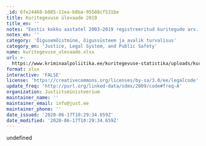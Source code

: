 ```yaml
---
_id: 6fe24460-b085-11ea-b8ba-95588cf531be
title: Kuritegevuse ülevaade 2019
title_en: ''
notes: "Eestis kokku aastatel 2003–2019 registreeritud kuritegude arv. \r\nMaakondades aastatel 2018 ja 2019 registreeritud kuritegude arv. \r\nKuriteoohvrite osakaal ja turvatunne ohvriuuringute andmetel aastatel 2010–2019."
notes_en: ''
category: 'Õigusemõistmine, õigussüsteem ja avalik turvalisus'
category_en: 'Justice, Legal System, and Public Safety'
name: kuritegevuse_ulevaade.xlsx
url: >-
  https://www.kriminaalpoliitika.ee/kuritegevuse-statistika/uploads/kuritegevuse_ulevaade.xlsx
format: xlsx
interactive: 'FALSE'
license: 'https://creativecommons.org/licenses/by-sa/3.0/ee/legalcode'
update_freq: 'http://purl.org/linked-data/sdmx/2009/code#freq-A'
organization: Justiitsministeerium
maintainer_name: ''
maintainer_email: info@just.ee
maintainer_phone: ''
date_issued: '2020-06-17T10:29:34.659Z'
date_modified: '2020-06-17T10:29:34.659Z'
---
```

undefined
